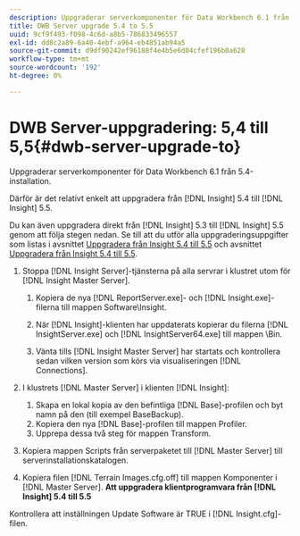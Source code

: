 ```yaml
---
description: Uppgraderar serverkomponenter för Data Workbench 6.1 från 5.4-installation.
title: DWB Server upgrade 5.4 to 5.5
uuid: 9cf9f493-f098-4c6d-a8b5-786833496557
exl-id: dd8c2a89-6a40-4ebf-a964-eb4851ab94a5
source-git-commit: d9df90242ef96188f4e4b5e6d04cfef196b0a628
workflow-type: tm+mt
source-wordcount: '192'
ht-degree: 0%

---
```


# DWB Server-uppgradering: 5,4 till 5,5{#dwb-server-upgrade-to}

Uppgraderar serverkomponenter för Data Workbench 6.1 från 5.4-installation.

Därför är det relativt enkelt att uppgradera från [!DNL Insight] 5.4 till [!DNL Insight] 5.5.

Du kan även uppgradera direkt från [!DNL Insight] 5.3 till [!DNL Insight] 5.5 genom att följa stegen nedan. Se till att du utför alla uppgraderingsuppgifter som listas i avsnittet [Uppgradera från Insight 5.4 till 5.5](../../../../home/c-inst-svr/c-upgrd-uninst-sftwr/c-upgrd-sftwr/t-upgrd-to-5.5.md#task-b581e47952e941158d52db3e68f076b9) och avsnittet [Uppgradera från Insight 5.4 till 5.5](../../../../home/c-inst-svr/c-upgrd-uninst-sftwr/c-upgrd-sftwr/t-upgrd-to-5.5.md#task-b581e47952e941158d52db3e68f076b9).

1. Stoppa [!DNL Insight Server]-tjänsterna på alla servrar i klustret utom för [!DNL Insight Master Server].

   1. Kopiera de nya [!DNL ReportServer.exe]- och [!DNL Insight.exe]-filerna till mappen Software\Insight.

   1. När [!DNL Insight]-klienten har uppdaterats kopierar du filerna [!DNL InsightServer.exe] och [!DNL InsightServer64.exe] till mappen \Bin.

   1. Vänta tills [!DNL Insight Master Server] har startats och kontrollera sedan vilken version som körs via visualiseringen [!DNL Connections].

1. I klustrets [!DNL Master Server] i klienten [!DNL Insight]:

   1. Skapa en lokal kopia av den befintliga [!DNL Base]-profilen och byt namn på den (till exempel BaseBackup).
   1. Kopiera den nya [!DNL Base]-profilen till mappen Profiler.
   1. Upprepa dessa två steg för mappen Transform.

1. Kopiera mappen Scripts från serverpaketet till [!DNL Master Server] till serverinstallationskatalogen.
1. Kopiera filen [!DNL Terrain Images.cfg.off] till mappen Komponenter i [!DNL Master Server].
   **Att uppgradera klientprogramvara från  [!DNL Insight] 5.4 till 5.5**

Kontrollera att inställningen Update Software är TRUE i [!DNL Insight.cfg]-filen.
